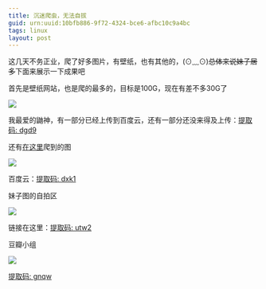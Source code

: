 ```yaml
---
title: 沉迷爬虫，无法自拔
guid: urn:uuid:10bfb886-9f72-4324-bce6-afbc10c9a4bc
tags: linux
layout: post
---
```

这几天不务正业，爬了好多图片，有壁纸，也有其他的，(⊙﹏⊙)~~总体来说妹子居多~~下面来展示一下成果吧

首先是壁纸网站，也是爬的最多的，目标是100G，现在有差不多30G了

![](http://wx2.sinaimg.cn/large/0067rZZnly1fxawoh04bhj31i10u04qp.jpg)

我最爱的鼬神，有一部分已经上传到百度云，还有一部分还没来得及上传：[提取码: dgd9]( https://pan.baidu.com/s/13wp0ty9um2q7oWmgz86s4A)

还有[在这里](https://qingbuyaohaixiu.com/)爬到的图

![](http://wx1.sinaimg.cn/mw690/0067rZZnly1fxawyt6662j30u00u0dhp.jpg)

百度云：[提取码: dxk1](https://pan.baidu.com/s/17Gxw2gp4gcL9Kda8G1x8Hg) 

妹子图的自拍区

![](http://wx4.sinaimg.cn/mw1024/9d52c073gy1fxa84g5tblj20qo0zkwuw.jpg)

链接在这里：[提取码: utw2](https://pan.baidu.com/s/1rCLDoYkBTvkjB4fUZ9JByw) 

豆瓣小组

![](http://wx1.sinaimg.cn/mw690/0067rZZnly1fxax786qm8j30qt0s141x.jpg)

[提取码: gnqw](https://pan.baidu.com/s/1c0hQ6duQSut8yJJ2BMb59w) 